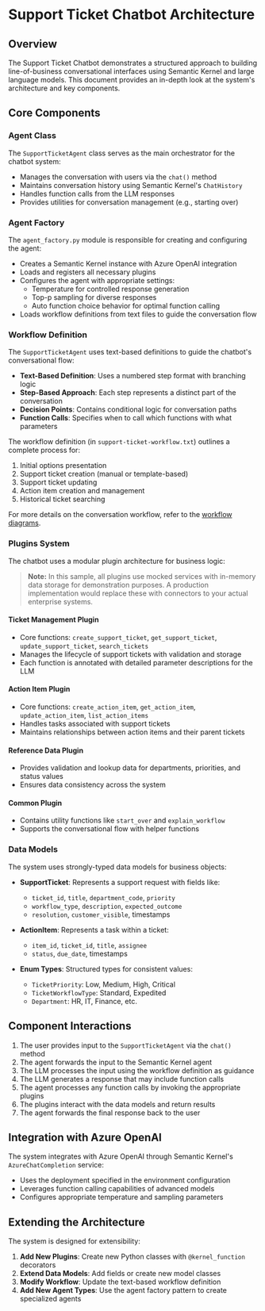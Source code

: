 # Support Ticket Chatbot Architecture

## Overview

The Support Ticket Chatbot demonstrates a structured approach to building line-of-business conversational interfaces using Semantic Kernel and large language models. This document provides an in-depth look at the system's architecture and key components.

## Core Components

### Agent Class

The `SupportTicketAgent` class serves as the main orchestrator for the chatbot system:

- Manages the conversation with users via the `chat()` method
- Maintains conversation history using Semantic Kernel's `ChatHistory`
- Handles function calls from the LLM responses
- Provides utilities for conversation management (e.g., starting over)

### Agent Factory

The `agent_factory.py` module is responsible for creating and configuring the agent:

- Creates a Semantic Kernel instance with Azure OpenAI integration
- Loads and registers all necessary plugins
- Configures the agent with appropriate settings:
  - Temperature for controlled response generation
  - Top-p sampling for diverse responses
  - Auto function choice behavior for optimal function calling
- Loads workflow definitions from text files to guide the conversation flow

### Workflow Definition

The `SupportTicketAgent` uses text-based definitions to guide the chatbot's conversational flow:

- **Text-Based Definition**: Uses a numbered step format with branching logic
- **Step-Based Approach**: Each step represents a distinct part of the conversation
- **Decision Points**: Contains conditional logic for conversation paths
- **Function Calls**: Specifies when to call which functions with what parameters

The workflow definition (in `support-ticket-workflow.txt`) outlines a complete process for:

1. Initial options presentation
2. Support ticket creation (manual or template-based)
3. Support ticket updating
4. Action item creation and management
5. Historical ticket searching

For more details on the conversation workflow, refer to the [workflow diagrams](/docs/architecture/support-ticket-workflow.md).

### Plugins System

The chatbot uses a modular plugin architecture for business logic:

> **Note:** In this sample, all plugins use mocked services with in-memory data storage for demonstration purposes. A production implementation would replace these with connectors to your actual enterprise systems.

#### Ticket Management Plugin

- Core functions: `create_support_ticket`, `get_support_ticket`, `update_support_ticket`, `search_tickets`
- Manages the lifecycle of support tickets with validation and storage
- Each function is annotated with detailed parameter descriptions for the LLM

#### Action Item Plugin

- Core functions: `create_action_item`, `get_action_item`, `update_action_item`, `list_action_items`
- Handles tasks associated with support tickets
- Maintains relationships between action items and their parent tickets

#### Reference Data Plugin

- Provides validation and lookup data for departments, priorities, and status values
- Ensures data consistency across the system

#### Common Plugin

- Contains utility functions like `start_over` and `explain_workflow`
- Supports the conversational flow with helper functions

### Data Models

The system uses strongly-typed data models for business objects:

- **SupportTicket**: Represents a support request with fields like:
  - `ticket_id`, `title`, `department_code`, `priority`
  - `workflow_type`, `description`, `expected_outcome`
  - `resolution`, `customer_visible`, timestamps

- **ActionItem**: Represents a task within a ticket:
  - `item_id`, `ticket_id`, `title`, `assignee`
  - `status`, `due_date`, timestamps

- **Enum Types**: Structured types for consistent values:
  - `TicketPriority`: Low, Medium, High, Critical
  - `TicketWorkflowType`: Standard, Expedited
  - `Department`: HR, IT, Finance, etc.

## Component Interactions

1. The user provides input to the `SupportTicketAgent` via the `chat()` method
2. The agent forwards the input to the Semantic Kernel agent
3. The LLM processes the input using the workflow definition as guidance
4. The LLM generates a response that may include function calls
5. The agent processes any function calls by invoking the appropriate plugins
6. The plugins interact with the data models and return results
7. The agent forwards the final response back to the user

## Integration with Azure OpenAI

The system integrates with Azure OpenAI through Semantic Kernel's `AzureChatCompletion` service:

- Uses the deployment specified in the environment configuration
- Leverages function calling capabilities of advanced models
- Configures appropriate temperature and sampling parameters

## Extending the Architecture

The system is designed for extensibility:

1. **Add New Plugins**: Create new Python classes with `@kernel_function` decorators
2. **Extend Data Models**: Add fields or create new model classes
3. **Modify Workflow**: Update the text-based workflow definition
4. **Add New Agent Types**: Use the agent factory pattern to create specialized agents
